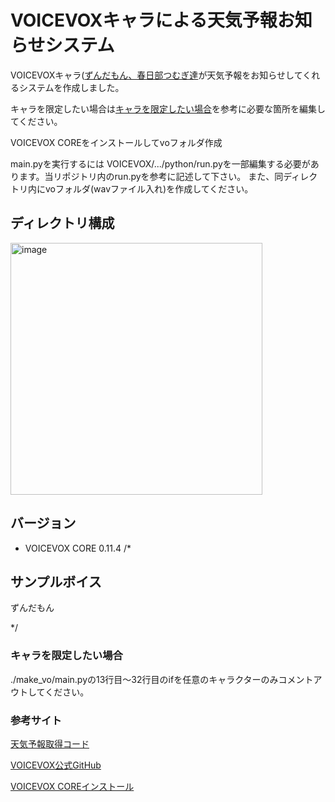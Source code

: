 # VOICEVOXキャラによる天気予報お知らせシステム

VOICEVOXキャラ([ずんだもん、春日部つむぎ達](https://voicevox.hiroshiba.jp/product/zundamon/)が天気予報をお知らせしてくれるシステムを作成しました。

キャラを限定したい場合は[キャラを限定したい場合](#キャラを限定したい場合)を参考に必要な箇所を編集してください。

VOICEVOX COREをインストールしてvoフォルダ作成

main.pyを実行するには
VOICEVOX/.../python/run.pyを一部編集する必要があります。当リポジトリ内のrun.pyを参考に記述して下さい。
また、同ディレクトリ内にvoフォルダ(wavファイル入れ)を作成してください。

## ディレクトリ構成

<img width="403" alt="image" src="https://user-images.githubusercontent.com/86472676/234162796-1600576e-f8f1-4241-85f4-004b367b6db0.png">

## バージョン

* VOICEVOX CORE 0.11.4
/*
## サンプルボイス

ずんだもん

*/

### キャラを限定したい場合

./make_vo/main.pyの13行目～32行目のifを任意のキャラクターのみコメントアウトしてください。

### 参考サイト

[天気予報取得コード](https://qiita.com/T_Ryota/items/ef96d6575404a0fd46dd#%E7%9B%AE%E6%AC%A1)

[VOICEVOX公式GitHub](https://github.com/VOICEVOX)

[VOICEVOX COREインストール](https://ponkichi.blog/raspberry-voicevox/#st-toc-h-4)
